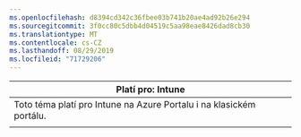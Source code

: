 ```yaml
---
ms.openlocfilehash: d8394cd342c36fbee03b741b20ae4ad92b26e294
ms.sourcegitcommit: 3f0cc80c5dbb4d04519c5aa98eae8426dad8cb30
ms.translationtype: MT
ms.contentlocale: cs-CZ
ms.lasthandoff: 08/29/2019
ms.locfileid: "71729206"
---
```

|                              Platí pro: Intune                               |
|-------------------------------------------------------------------------------|
| Toto téma platí pro Intune na Azure Portalu i na klasickém portálu. |
|                                                                               |

